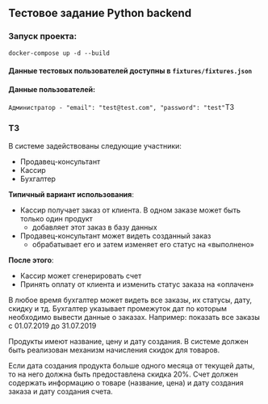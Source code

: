 ## Тестовое задание Python backend
### Запуск проекта:
`docker-compose up -d --build`
#### Данные тестовых пользователей доступны в `fixtures/fixtures.json`
#### Данные пользователей:
`Администратор - "email": "test@test.com", "password": "test"`ТЗ
### ТЗ
В системе задействованы следующие участники:
* Продавец-консультант
* Кассир
* Бухгалтер 

**Типичный вариант использования**:

* Кассир получает заказ от клиента. В одном заказе может быть только один продукт
  * добавляет этот заказ в базу данных
* Продавец-консультант может видеть созданный заказ
  * обрабатывает его и затем изменяет его статус на «выполнено»

**После этого**:

* Кассир может сгенерировать счет
* Принять оплату от клиента и изменить статус заказа на «оплачен»

В любое время бухгалтер может видеть все заказы, их статусы, дату, скидку и тд.
Бухгалтер указывает промежуток дат по которым необходимо вывести данные о заказах.
Например: показать все заказы с 01.07.2019 до 31.07.2019

Продукты имеют название, цену и дату создания. В системе должен быть реализован
механизм начисления скидок для товаров.

Если дата создания продукта больше одного месяца от текущей даты, то на него должна быть предоставлена скидка 20%.
Счет должен содержать информацию о товаре (название, цена) и дату создания заказа и
дату создания счета.


